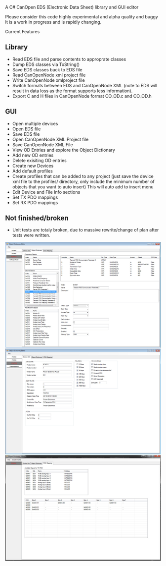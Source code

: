 A C# CanOpen EDS (Electronic Data Sheet) library and GUI editor

Please consider this code highly experimental and alpha quality and buggy
It is a work in progress and is rapidly changing.

Current Features

Library
-------

* Read EDS file and parse contents to approprate classes
* Dump EDS classes via ToString()
* Save EDS classes back to EDS file
* Read CanOpenNode xml project file
* Write CanOpenNode xmlproject file
* Switch formats between EDS and CanOpenNode XML (note to EDS will result in
  data loss as the format supports less information).
* Export C and H files in CanOpenNode format CO_OD.c and CO_OD.h

GUI
---
* Open multiple devices
* Open EDS file
* Save EDS file
* Open CanOpenNode XML Project file
* Save CanOpenNode XML File
* View OD Entries and explore the Object Dictionary
* Add new OD entries
* Delete exisiting OD entries
* Create new Devices
* Add default profiles
* Create profiles that can be added to any project (just save the device xml file to the profiles/ 
directory, only include the minimum number of objects that you want to auto insert) This will auto add to insert menu
* Edit Device and File Info sections
* Set TX PDO mappings
* Set RX PDO mappings

Not finished/broken
-------------

* Unit tests are totaly broken, due to massive rewrite/change of plan after
tests were written.

![alt tag](pic1.jpg)
![alt tag](pic2.jpg)
![alt tag](pic3.jpg)
